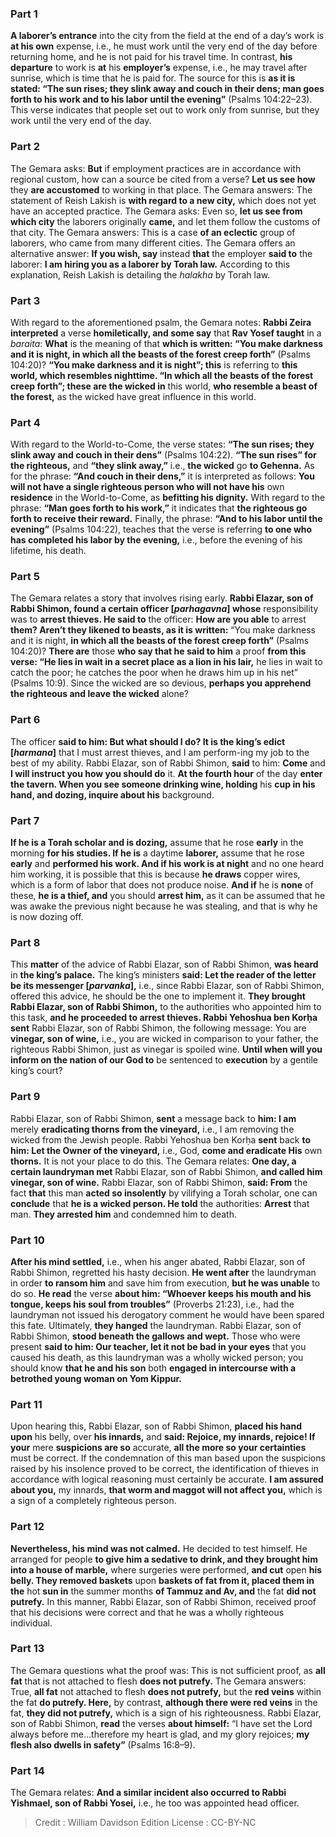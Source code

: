 
### Part 1
<b>A laborer’s entrance</b> into the city from the field at the end of a day’s work is <b>at his own</b> expense, i.e., he must work until the very end of the day before returning home, and he is not paid for his travel time. In contrast, <b>his departure</b> to work is <b>at</b> his <b>employer’s</b> expense, i.e., he may travel after sunrise, which is time that he is paid for. The source for this is <b>as it is stated: “The sun rises; they slink away and couch in their dens; man goes forth to his work and to his labor until the evening”</b> (Psalms 104:22–23). This verse indicates that people set out to work only from sunrise, but they work until the very end of the day.

### Part 2
The Gemara asks: <b>But</b> if employment practices are in accordance with regional custom, how can a source be cited from a verse? <b>Let us see how</b> they <b>are accustomed</b> to working in that place. The Gemara answers: The statement of Reish Lakish is <b>with regard to a new city,</b> which does not yet have an accepted practice. The Gemara asks: Even so, <b>let us see from which city</b> the laborers originally <b>came,</b> and let them follow the customs of that city. The Gemara answers: This is a case <b>of an eclectic</b> group of laborers, who came from many different cities. The Gemara offers an alternative answer: <b>If you wish, say</b> instead <b>that</b> the employer <b>said to</b> the laborer: <b>I am hiring you as a laborer by Torah law.</b> According to this explanation, Reish Lakish is detailing the <i>halakha</i> by Torah law.

### Part 3
With regard to the aforementioned psalm, the Gemara notes: <b>Rabbi Zeira interpreted</b> a verse <b>homiletically, and some say</b> that <b>Rav Yosef taught</b> in a <i>baraita</i>: <b>What</b> is the meaning of that <b>which is written: “You make darkness and it is night, in which all the beasts of the forest creep forth”</b> (Psalms 104:20)? <b>“You make darkness and it is night”; this</b> is referring to <b>this world, which resembles nighttime. “In which all the beasts of the forest creep forth”; these are the wicked in</b> this world, <b>who resemble a beast of the forest,</b> as the wicked have great influence in this world.

### Part 4
With regard to the World-to-Come, the verse states: <b>“The sun rises; they slink away and couch in their dens”</b> (Psalms 104:22). <b>“The sun rises” for the righteous,</b> and <b>“they slink away,”</b> i.e., <b>the wicked</b> go <b>to Gehenna.</b> As for the phrase: <b>“And couch in their dens,”</b> it is interpreted as follows: <b>You will not have a single righteous person who will not have his</b> own <b>residence</b> in the World-to-Come, as <b>befitting his dignity.</b> With regard to the phrase: <b>“Man goes forth to his work,”</b> it indicates that <b>the righteous go forth to receive their reward.</b> Finally, the phrase: <b>“And to his labor until the evening”</b> (Psalms 104:22), teaches that the verse is referring <b>to one who has completed his labor by the evening,</b> i.e., before the evening of his lifetime, his death.

### Part 5
The Gemara relates a story that involves rising early. <b>Rabbi Elazar, son of Rabbi Shimon, found a certain officer [<i>parhagavna</i>] whose</b> responsibility was to <b>arrest thieves. He said to</b> the officer: <b>How are you able</b> to arrest <b>them? Aren’t they likened to beasts, as it is written:</b> “You make darkness and it is night, <b>in which all the beasts of the forest creep forth”</b> (Psalms 104:20)? <b>There are</b> those <b>who say that he said to him</b> a proof <b>from this verse: “He lies in wait in a secret place as a lion in his lair,</b> he lies in wait to catch the poor; he catches the poor when he draws him up in his net” (Psalms 10:9). Since the wicked are so devious, <b>perhaps you apprehend the righteous and leave the wicked</b> alone?

### Part 6
The officer <b>said to him: But what should I do? It is the king’s edict [<i>harmana</i>]</b> that I must arrest thieves, and I am perform-ing my job to the best of my ability. Rabbi Elazar, son of Rabbi Shimon, <b>said</b> to him: <b>Come</b> and <b>I will instruct you how you should do</b> it. <b>At the fourth hour</b> of the day <b>enter the tavern. When you see someone drinking wine, holding</b> his <b>cup in his hand, and dozing, inquire about his</b> background.

### Part 7
<b>If he is a Torah scholar and is dozing,</b> assume that he rose <b>early</b> in the morning <b>for his studies. If he is</b> a daytime <b>laborer,</b> assume that he rose <b>early</b> and <b>performed his work. And if his work is at night</b> and no one heard him working, it is possible that this is because <b>he draws</b> copper wires, which is a form of labor that does not produce noise. <b>And if</b> he is <b>none</b> of these, <b>he is a thief, and</b> you should <b>arrest him,</b> as it can be assumed that he was awake the previous night because he was stealing, and that is why he is now dozing off.

### Part 8
This <b>matter</b> of the advice of Rabbi Elazar, son of Rabbi Shimon, <b>was heard</b> in <b>the king’s palace.</b> The king’s ministers <b>said: Let the reader of the letter be its messenger [<i>parvanka</i>],</b> i.e., since Rabbi Elazar, son of Rabbi Shimon, offered this advice, he should be the one to implement it. <b>They brought Rabbi Elazar, son of Rabbi Shimon,</b> to the authorities who appointed him to this task, <b>and he proceeded to arrest thieves. Rabbi Yehoshua ben Korḥa sent</b> Rabbi Elazar, son of Rabbi Shimon, the following message: You are <b>vinegar, son of wine,</b> i.e., you are wicked in comparison to your father, the righteous Rabbi Shimon, just as vinegar is spoiled wine. <b>Until when will you inform on the nation of our God to</b> be sentenced to <b>execution</b> by a gentile king’s court?

### Part 9
Rabbi Elazar, son of Rabbi Shimon, <b>sent</b> a message back to <b>him: I am</b> merely <b>eradicating thorns from the vineyard,</b> i.e., I am removing the wicked from the Jewish people. Rabbi Yehoshua ben Korḥa <b>sent</b> back <b>to him: Let the Owner of the vineyard,</b> i.e., God, <b>come and eradicate His</b> own <b>thorns.</b> It is not your place to do this. The Gemara relates: <b>One day, a certain laundryman met</b> Rabbi Elazar, son of Rabbi Shimon, <b>and called him vinegar, son of wine.</b> Rabbi Elazar, son of Rabbi Shimon, <b>said: From</b> the fact <b>that</b> this man <b>acted so insolently</b> by vilifying a Torah scholar, one can <b>conclude</b> that <b>he is a wicked person. He told</b> the authorities: <b>Arrest</b> that man. <b>They arrested him</b> and condemned him to death.

### Part 10
<b>After his mind settled,</b> i.e., when his anger abated, Rabbi Elazar, son of Rabbi Shimon, regretted his hasty decision. <b>He went after</b> the laundryman in order <b>to ransom him</b> and save him from execution, <b>but he was unable</b> to do so. <b>He read</b> the verse <b>about him: “Whoever keeps his mouth and his tongue, keeps his soul from troubles”</b> (Proverbs 21:23), i.e., had the laundryman not issued his derogatory comment he would have been spared this fate. Ultimately, <b>they hanged</b> the laundryman. Rabbi Elazar, son of Rabbi Shimon, <b>stood beneath the gallows and wept.</b> Those who were present <b>said to him: Our teacher, let it not be bad in your eyes</b> that you caused his death, as this laundryman was a wholly wicked person; you should know <b>that he and his son</b> both <b>engaged in intercourse with a betrothed young woman on Yom Kippur.</b>

### Part 11
Upon hearing this, Rabbi Elazar, son of Rabbi Shimon, <b>placed his hand upon</b> his belly, over <b>his innards,</b> and <b>said: Rejoice, my innards, rejoice! If your</b> mere <b>suspicions are so</b> accurate, <b>all the more so your certainties</b> must be correct. If the condemnation of this man based upon the suspicions raised by his insolence proved to be correct, the identification of thieves in accordance with logical reasoning must certainly be accurate. <b>I am assured about you,</b> my innards, <b>that worm and maggot will not affect you,</b> which is a sign of a completely righteous person.

### Part 12
<b>Nevertheless, his mind was not calmed.</b> He decided to test himself. He arranged for people <b>to give him a sedative to drink, and they brought him into a house of marble,</b> where surgeries were performed, <b>and cut</b> open <b>his belly. They removed baskets</b> upon <b>baskets of fat from it, placed them in the</b> hot <b>sun in</b> the summer months <b>of Tammuz and Av, and</b> the fat <b>did not putrefy.</b> In this manner, Rabbi Elazar, son of Rabbi Shimon, received proof that his decisions were correct and that he was a wholly righteous individual.

### Part 13
The Gemara questions what the proof was: This is not sufficient proof, as <b>all fat</b> that is not attached to flesh <b>does not putrefy.</b> The Gemara answers: True, <b>all fat</b> not attached to flesh <b>does not putrefy,</b> but the <b>red veins</b> within the fat <b>do putrefy. Here,</b> by contrast, <b>although there were red veins</b> in the fat, <b>they did not putrefy,</b> which is a sign of his righteousness. Rabbi Elazar, son of Rabbi Shimon, <b>read</b> the verses <b>about himself:</b> “I have set the Lord always before me…therefore my heart is glad, and my glory rejoices; <b>my flesh also dwells in safety”</b> (Psalms 16:8–9).

### Part 14
The Gemara relates: <b>And a similar incident also occurred to Rabbi Yishmael, son of Rabbi Yosei,</b> i.e., he too was appointed head officer.

>Credit : William Davidson Edition
>License : CC-BY-NC